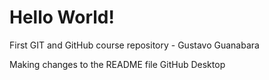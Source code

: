 # Hello World!
 First GIT and GitHub course repository - Gustavo Guanabara

 
Making changes to the README file
GitHub Desktop
